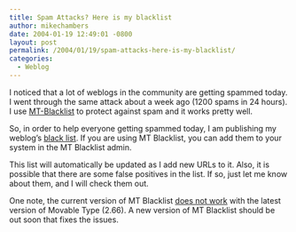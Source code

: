 ```yaml
---
title: Spam Attacks? Here is my blacklist
author: mikechambers
date: 2004-01-19 12:49:01 -0800
layout: post
permalink: /2004/01/19/spam-attacks-here-is-my-blacklist/
categories:
  - Weblog
---
```



I noticed that a lot of weblogs in the community are getting spammed today. I went through the same attack about a week ago (1200 spams in 24 hours). I use [MT-Blacklist][1] to protect against spam and it works pretty well.

So, in order to help everyone getting spammed today, I am publishing my weblog&#8217;s [black list][2]. If you are using MT Blacklist, you can add them to your system in the MT Blacklist admin.

This list will automatically be updated as I add new URLs to it. Also, it is possible that there are some false positives in the list. If so, just let me know about them, and I will check them out.

One note, the current version of MT Blacklist [does not work][3] with the latest version of Movable Type (2.66). A new version of MT Blacklist should be out soon that fixes the issues.

 [1]: http://www.jayallen.org/projects/mt-blacklist/
 [2]: /mesh/files/blacklist.txt
 [3]: http://www.jayallen.org/comment_spam/2004/01/mt_v266_and_mtblacklist_v162